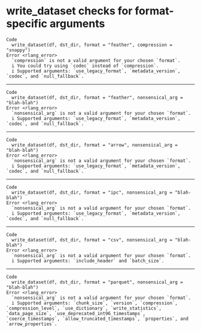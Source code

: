 # write_dataset checks for format-specific arguments

    Code
      write_dataset(df, dst_dir, format = "feather", compression = "snappy")
    Error <rlang_error>
      `compression` is not a valid argument for your chosen `format`.
      i You could try using `codec` instead of `compression`.
      i Supported arguments: `use_legacy_format`, `metadata_version`, `codec`, and `null_fallback`.

---

    Code
      write_dataset(df, dst_dir, format = "feather", nonsensical_arg = "blah-blah")
    Error <rlang_error>
      `nonsensical_arg` is not a valid argument for your chosen `format`.
      i Supported arguments: `use_legacy_format`, `metadata_version`, `codec`, and `null_fallback`.

---

    Code
      write_dataset(df, dst_dir, format = "arrow", nonsensical_arg = "blah-blah")
    Error <rlang_error>
      `nonsensical_arg` is not a valid argument for your chosen `format`.
      i Supported arguments: `use_legacy_format`, `metadata_version`, `codec`, and `null_fallback`.

---

    Code
      write_dataset(df, dst_dir, format = "ipc", nonsensical_arg = "blah-blah")
    Error <rlang_error>
      `nonsensical_arg` is not a valid argument for your chosen `format`.
      i Supported arguments: `use_legacy_format`, `metadata_version`, `codec`, and `null_fallback`.

---

    Code
      write_dataset(df, dst_dir, format = "csv", nonsensical_arg = "blah-blah")
    Error <rlang_error>
      `nonsensical_arg` is not a valid argument for your chosen `format`.
      i Supported arguments: `include_header` and `batch_size`.

---

    Code
      write_dataset(df, dst_dir, format = "parquet", nonsensical_arg = "blah-blah")
    Error <rlang_error>
      `nonsensical_arg` is not a valid argument for your chosen `format`.
      i Supported arguments: `chunk_size`, `version`, `compression`, `compression_level`, `use_dictionary`, `write_statistics`, `data_page_size`, `use_deprecated_int96_timestamps`, `coerce_timestamps`, `allow_truncated_timestamps`, `properties`, and `arrow_properties`.

